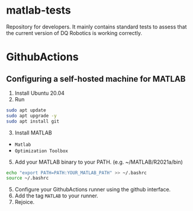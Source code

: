 # matlab-tests
Repository for developers. It mainly contains standard tests to assess that the current version of DQ Robotics is working correctly.

# GithubActions
## Configuring a self-hosted machine for MATLAB

1. Install Ubuntu 20.04
2. Run
```sh
sudo apt update
sudo apt upgrade -y
sudo apt install git
```
3. Install MATLAB
- `Matlab`
- `Optimization Toolbox`
5. Add your MATLAB binary to your PATH. (e.g. ~/MATLAB/R2021a/bin) 
```sh
echo "export PATH=PATH:YOUR_MATLAB_PATH" >> ~/.bashrc
source ~/.bashrc
```
5. Configure your GithubActions runner using the github interface. 
6. Add the tag `MATLAB` to your runner.
7. Rejoice.
